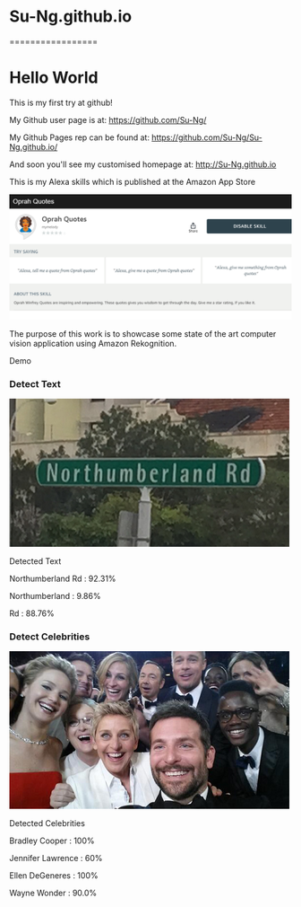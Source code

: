 # Su-Ng.github.io
=================

# Hello World
This is my first try at github!

My Github user page is at:
https://github.com/Su-Ng/

My Github Pages rep can be found at:
https://github.com/Su-Ng/Su-Ng.github.io/


And soon you'll see my customised homepage at:
http://Su-Ng.github.io

This is my Alexa skills which is published at the Amazon App Store

![](images/alexaskill1.png)

The purpose of this work is to showcase some state of the art computer vision application using Amazon Rekognition.

Demo
### Detect Text 

![](images/northumberlandrd500.png)   

Detected Text

Northumberland Rd : 92.31%

Northumberland    : 9.86%

Rd                : 88.76%  
  

### Detect Celebrities

![](images/celebgroup500.png)

Detected Celebrities

Bradley Cooper    : 100%

Jennifer Lawrence : 60%

Ellen DeGeneres   : 100%

Wayne Wonder      : 90.0%
